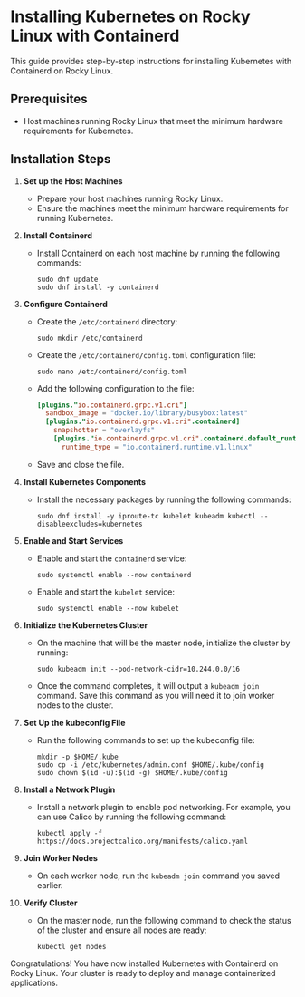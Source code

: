 # Installing Kubernetes on Rocky Linux with Containerd

This guide provides step-by-step instructions for installing Kubernetes with Containerd on Rocky Linux.

## Prerequisites

- Host machines running Rocky Linux that meet the minimum hardware requirements for Kubernetes.

## Installation Steps

1. **Set up the Host Machines**

   - Prepare your host machines running Rocky Linux.
   - Ensure the machines meet the minimum hardware requirements for running Kubernetes.

2. **Install Containerd**

   - Install Containerd on each host machine by running the following commands:
     ```
     sudo dnf update
     sudo dnf install -y containerd
     ```

3. **Configure Containerd**

   - Create the `/etc/containerd` directory:
     ```
     sudo mkdir /etc/containerd
     ```

   - Create the `/etc/containerd/config.toml` configuration file:
     ```
     sudo nano /etc/containerd/config.toml
     ```

   - Add the following configuration to the file:
     ```toml
     [plugins."io.containerd.grpc.v1.cri"]
       sandbox_image = "docker.io/library/busybox:latest"
       [plugins."io.containerd.grpc.v1.cri".containerd]
         snapshotter = "overlayfs"
         [plugins."io.containerd.grpc.v1.cri".containerd.default_runtime]
           runtime_type = "io.containerd.runtime.v1.linux"
     ```

   - Save and close the file.

4. **Install Kubernetes Components**

   - Install the necessary packages by running the following commands:
     ```
     sudo dnf install -y iproute-tc kubelet kubeadm kubectl --disableexcludes=kubernetes
     ```

5. **Enable and Start Services**

   - Enable and start the `containerd` service:
     ```
     sudo systemctl enable --now containerd
     ```

   - Enable and start the `kubelet` service:
     ```
     sudo systemctl enable --now kubelet
     ```

6. **Initialize the Kubernetes Cluster**

   - On the machine that will be the master node, initialize the cluster by running:
     ```
     sudo kubeadm init --pod-network-cidr=10.244.0.0/16
     ```

   - Once the command completes, it will output a `kubeadm join` command. Save this command as you will need it to join worker nodes to the cluster.

7. **Set Up the kubeconfig File**

   - Run the following commands to set up the kubeconfig file:
     ```
     mkdir -p $HOME/.kube
     sudo cp -i /etc/kubernetes/admin.conf $HOME/.kube/config
     sudo chown $(id -u):$(id -g) $HOME/.kube/config
     ```

8. **Install a Network Plugin**

   - Install a network plugin to enable pod networking. For example, you can use Calico by running the following command:
     ```
     kubectl apply -f https://docs.projectcalico.org/manifests/calico.yaml
     ```

9. **Join Worker Nodes**

   - On each worker node, run the `kubeadm join` command you saved earlier.

10. **Verify Cluster**

    - On the master node, run the following command to check the status of the cluster and ensure all nodes are ready:
      ```
      kubectl get nodes
      ```

Congratulations! You have now installed Kubernetes with Containerd on Rocky Linux. Your cluster is ready to deploy and manage containerized applications.

